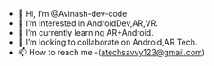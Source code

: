 - 👋 Hi, I’m @Avinash-dev-code
- 👀 I’m interested in AndroidDev,AR,VR.
- 🌱 I’m currently learning AR+Android.
- 💞️ I’m looking to collaborate on Android,AR Tech.
- 📫 How to reach me -(atechsavvy123@gmail.com)

<!---
Avinash-dev-code/Avinash-dev-code is a ✨ special ✨ repository because its `README.md` (this file) appears on your GitHub profile.
You can click the Preview link to take a look at your changes.
--->
